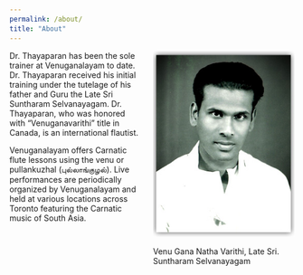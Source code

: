 ```yaml
---
permalink: /about/
title: "About"
---
```

<div style="float: right; width: 250px; margin-left: 20px;">
  <img src="/assets/images/appa.jpg" alt="Your alt text" style="max-width: 100%;" />
  <p>
    Venu Gana Natha Varithi, Late Sri. Suntharam Selvanayagam
  </p>
</div>
Dr. Thayaparan has been the sole trainer at Venuganalayam to date. Dr. Thayaparan received his initial training under the tutelage of his father and Guru the Late Sri Suntharam Selvanayagam. Dr. Thayaparan, who was honored with “Venuganavarithi” title in Canada, is an international flautist.

Venuganalayam offers Carnatic flute lessons using the venu or pullankuzhal (புல்லாங்குழல்). Live performances are periodically organized by Venuganalayam and held at various locations across Toronto featuring the Carnatic music of South Asia.
